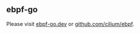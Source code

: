 ## ebpf-go

Please visit [ebpf-go.dev](https://ebpf-go.dev) or [github.com/cilium/ebpf](https://github.com/cilium/ebpf).
